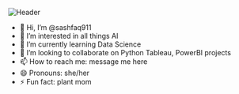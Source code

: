 ![Header](./your-header-image-name.png)

- 👋 Hi, I’m @sashfaq911
- 👀 I’m interested in all things AI
- 🌱 I’m currently learning Data Science
- 💞️ I’m looking to collaborate on Python Tableau, PowerBI projects
- 📫 How to reach me: message me here
- 😄 Pronouns: she/her
- ⚡ Fun fact: plant mom

<!---
sashfaq911/sashfaq911 is a ✨ special ✨ repository because its `README.md` (this file) appears on your GitHub profile.
You can click the Preview link to take a look at your changes.
--->

